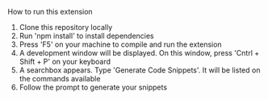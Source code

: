 How to run this extension

1. Clone this repository locally
2. Run 'npm install' to install dependencies
3. Press 'F5' on your machine to compile and run the extension
4. A development window will be displayed. On this window, press 'Cntrl + Shift + P' on your keyboard
5. A searchbox appears. Type 'Generate Code Snippets'. It will be listed on the commands available
6. Follow the prompt to generate your snippets

